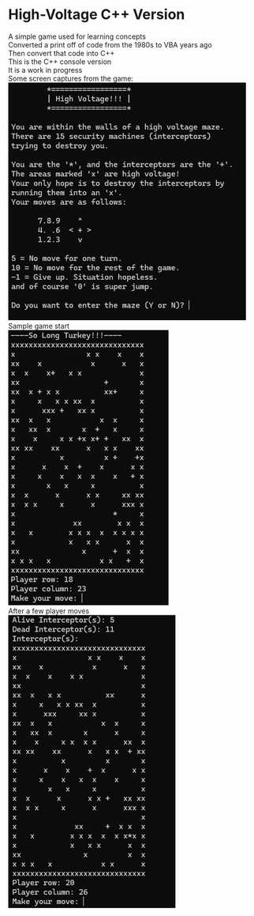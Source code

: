 # High-Voltage C++ Version
A simple game used for learning concepts  
Converted a print off of code from the 1980s to VBA years ago  
Then convert that code into C++  
This is the C++ console version  
It is a work in progress  
Some screen captures from the game:  
![Intro Screen](https://github.com/ejatgit/High-Voltage/blob/main/CPP/Intro.png)  
Sample game start  
![Maze Loaded](https://github.com/ejatgit/High-Voltage/blob/main/CPP/Start.png)  
After a few player moves  
![Game in Action](https://github.com/ejatgit/High-Voltage/blob/main/CPP/Action.png)
